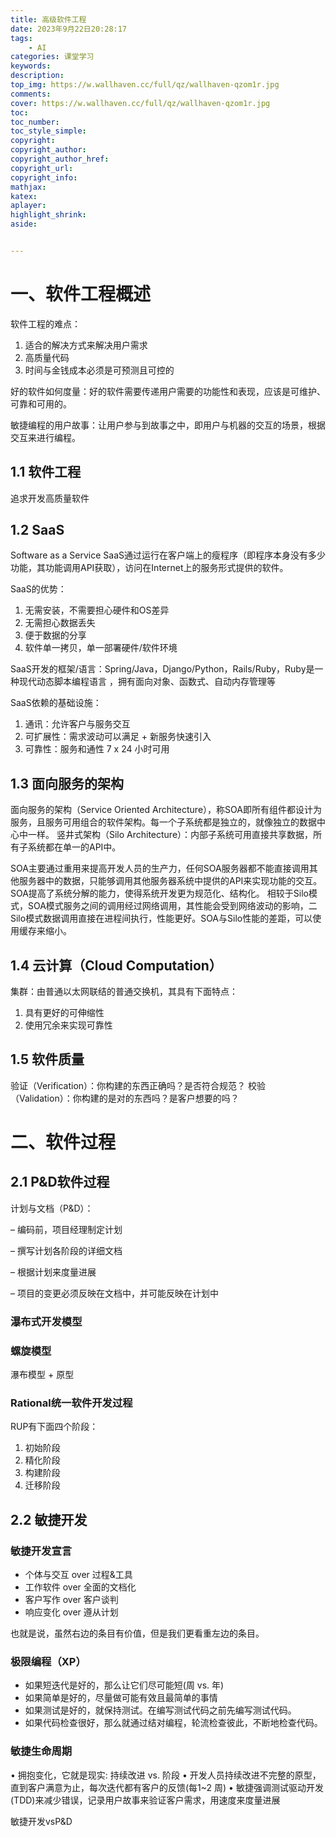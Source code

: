 ```yaml
---
title: 高级软件工程
date: 2023年9月22日20:28:17
tags: 
    - AI
categories: 课堂学习
keywords:
description: 
top_img: https://w.wallhaven.cc/full/qz/wallhaven-qzom1r.jpg
comments:
cover: https://w.wallhaven.cc/full/qz/wallhaven-qzom1r.jpg
toc: 
toc_number:
toc_style_simple:
copyright:
copyright_author:
copyright_author_href:
copyright_url:
copyright_info:
mathjax:
katex:
aplayer:
highlight_shrink:
aside:


---
```


<meta name="referrer" content="no-referrer"/>

# 一、软件工程概述

软件工程的难点：

1. 适合的解决方式来解决用户需求
2. 高质量代码
3. 时间与金钱成本必须是可预测且可控的

好的软件如何度量：好的软件需要传递用户需要的功能性和表现，应该是可维护、可靠和可用的。



敏捷编程的用户故事：让用户参与到故事之中，即用户与机器的交互的场景，根据交互来进行编程。

## 1.1 软件工程

追求开发高质量软件

## 1.2 SaaS

Software as a Service
SaaS通过运行在客户端上的瘦程序（即程序本身没有多少功能，其功能调用API获取），访问在Internet上的服务形式提供的软件。

SaaS的优势：

1. 无需安装，不需要担心硬件和OS差异
2. 无需担心数据丢失
3. 便于数据的分享
4. 软件单一拷贝，单一部署硬件/软件环境

SaaS开发的框架/语言：Spring/Java，Django/Python，Rails/Ruby，Ruby是一种现代动态脚本编程语言 ，拥有面向对象、函数式、自动内存管理等

SaaS依赖的基础设施：

1. 通讯：允许客户与服务交互
2. 可扩展性：需求波动可以满足 + 新服务快速引入
3. 可靠性：服务和通性 7 x 24 小时可用

## 1.3 面向服务的架构

面向服务的架构（Service Oriented Architecture），称SOA即所有组件都设计为服务，且服务可用组合的软件架构。每一个子系统都是独立的，就像独立的数据中心中一样。
竖井式架构（Silo Architecture）：内部子系统可用直接共享数据，所有子系统都在单一的API中。

SOA主要通过重用来提高开发人员的生产力，任何SOA服务器都不能直接调用其他服务器中的数据，只能够调用其他服务器系统中提供的API来实现功能的交互。SOA提高了系统分解的能力，使得系统开发更为规范化、结构化。
相较于Silo模式，SOA模式服务之间的调用经过网络调用，其性能会受到网络波动的影响，二Silo模式数据调用直接在进程间执行，性能更好。SOA与Silo性能的差距，可以使用缓存来缩小。

## 1.4 云计算（Cloud Computation）

集群：由普通以太网联结的普通交换机，其具有下面特点：

1. 具有更好的可伸缩性
2. 使用冗余来实现可靠性

## 1.5 软件质量

验证（Verification）：你构建的东西正确吗？是否符合规范？
校验（Validation）：你构建的是对的东西吗？是客户想要的吗？

# 二、软件过程

## 2.1 P&D软件过程

计划与文档（P&D）：

– 编码前，项目经理制定计划

– 撰写计划各阶段的详细文档

– 根据计划来度量进展

– 项目的变更必须反映在文档中，并可能反映在计划中

### 瀑布式开发模型

### 螺旋模型

瀑布模型 + 原型

### Rational统一软件开发过程

RUP有下面四个阶段：
1. 初始阶段
2. 精化阶段
3. 构建阶段
4. 迁移阶段

## 2.2 敏捷开发

### 敏捷开发宣言

- 个体与交互 over 过程&工具
- 工作软件 over 全面的文档化
- 客户写作 over 客户谈判
- 响应变化 over 遵从计划

也就是说，虽然右边的条目有价值，但是我们更看重左边的条目。

### 极限编程（XP）

- 如果短迭代是好的，那么让它们尽可能短(周 vs. 年)
- 如果简单是好的，尽量做可能有效且最简单的事情
- 如果测试是好的，就保持测试。在编写测试代码之前先编写测试代码。
- 如果代码检查很好，那么就通过结对编程，轮流检查彼此，不断地检查代码。

### 敏捷生命周期

• 拥抱变化，它就是现实: 持续改进 vs. 阶段
• 开发人员持续改进不完整的原型，直到客户满意为止，每次迭代都有客户的反馈(每1~2 周)
• 敏捷强调测试驱动开发(TDD)来减少错误，记录用户故事来验证客户需求，用速度来度量进展

敏捷开发vsP&D



